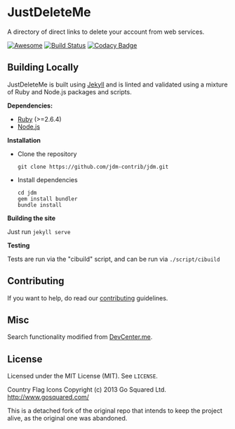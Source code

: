 JustDeleteMe
============

A directory of direct links to delete your account from web services.

[![Awesome](https://awesome.re/badge.svg)](https://awesome.re)
[![Build Status](https://travis-ci.org/jdm-contrib/jdm.svg?branch=master)](https://travis-ci.org/jdm-contrib/jdm)
[![Codacy Badge](https://api.codacy.com/project/badge/Grade/53bbffc9bd3c40459200b33736922c6b)](https://www.codacy.com/app/tupaschoal/justdelete-me)

## Building Locally

JustDeleteMe is built using [Jekyll](https://jekyllrb.com/) and is linted and
validated using a mixture of Ruby and Node.js packages and scripts.

**Dependencies:**

- [Ruby](https://www.ruby-lang.org) (>=2.6.4)
- [Node.js](https://nodejs.org)

**Installation**

- Clone the repository

  ```
  git clone https://github.com/jdm-contrib/jdm.git
  ```

- Install dependencies

  ```
  cd jdm
  gem install bundler
  bundle install
  ```

**Building the site**

Just run `jekyll serve`

**Testing**

Tests are run via the "cibuild" script, and can be run via `./script/cibuild`

## Contributing

If you want to help, do read our [contributing](CONTRIBUTING.md) guidelines.

## Misc

Search functionality modified from [DevCenter.me](https://github.com/stevestreza/DevCenter.me).

## License

Licensed under the MIT License (MIT). See `LICENSE`.

Country Flag Icons Copyright (c) 2013 Go Squared Ltd. http://www.gosquared.com/

This is a detached fork of the original repo that intends to keep the project
alive, as the original one was abandoned.
